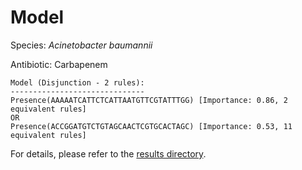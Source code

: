 
# Model

Species: *Acinetobacter baumannii*

Antibiotic: Carbapenem

```
Model (Disjunction - 2 rules):
------------------------------
Presence(AAAAATCATTCTCATTAATGTTCGTATTTGG) [Importance: 0.86, 2 equivalent rules]
OR
Presence(ACCGGATGTCTGTAGCAACTCGTGCACTAGC) [Importance: 0.53, 11 equivalent rules]

```

For details, please refer to the [results directory](../../../../../results/scm_b/acinetobacter%20baumannii/carbapenem/repeat_4/).

